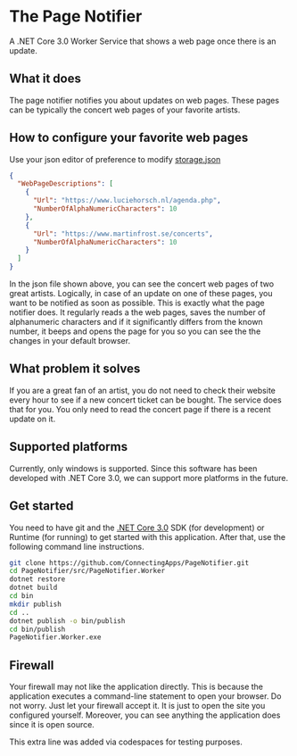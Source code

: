 # The Page Notifier

A .NET Core 3.0 Worker Service that shows a web page once there is an update.

## What it does

The page notifier notifies you about updates on web pages. These pages can be typically the concert web pages of your favorite artists.

## How to configure your favorite web pages

Use your json editor of preference to modify [storage.json](https://github.com/ConnectingApps/PageNotifier/blob/master/src/PageNotifier.Worker/storage.json)

````json
{
  "WebPageDescriptions": [
    {
      "Url": "https://www.luciehorsch.nl/agenda.php",
      "NumberOfAlphaNumericCharacters": 10
    },
    {
      "Url": "https://www.martinfrost.se/concerts",
      "NumberOfAlphaNumericCharacters": 10
    }
  ]
}
````

In the json file shown above, you can see the concert web pages of two great artists. Logically, in case of an update on one of these pages, you want to be notified as soon as possible. This is exactly what the page notifier does. It regularly reads a the web pages, saves the number of alphanumeric characters and if it significantly differs from the known number, it beeps and opens the page for you so you can see the the changes in your default browser.

## What problem it solves

If you are a great fan of an artist, you do not need to check their website every hour to see if a new concert ticket can be bought. The service does that for you. You only need to read the concert page if there is a recent update on it.

## Supported platforms

Currently, only windows is supported. Since this software has been developed with .NET Core 3.0, we can support more platforms in the future.

## Get started

You need to have git and the [.NET Core 3.0](https://dotnet.microsoft.com/download/dotnet-core/3.0) SDK (for development) or Runtime (for running) to get started with this application. After that, use the following command line instructions.

````bash
git clone https://github.com/ConnectingApps/PageNotifier.git
cd PageNotifier/src/PageNotifier.Worker
dotnet restore
dotnet build
cd bin
mkdir publish
cd ..
dotnet publish -o bin/publish
cd bin/publish
PageNotifier.Worker.exe
````

## Firewall

Your firewall may not like the application directly. This is because the application executes a command-line statement to open your browser. Do not worry. Just let your firewall accept it. It is just to open the site you configured yourself. Moreover, you can see anything the application does since it is open source.

This extra line was added via codespaces for testing purposes.